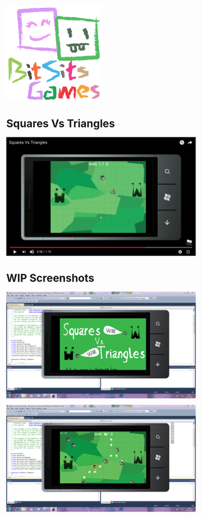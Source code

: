 [ ![BitSits Games](8598436.png) ](http://bitsits.com)

# Squares Vs Triangles

[ ![](Screen%20Shot%202016-11-28%20at%201.05.49%20AM.png) ](https://youtu.be/ZgdzLgq55us)

# WIP Screenshots

![](11-02-2011_1320%20Untitled1.png)

![](11-02-2011_1321%20Untitled2.png)
